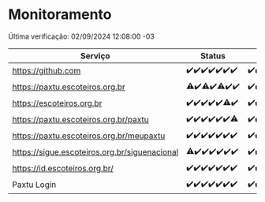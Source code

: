 # Monitoramento

Última verificação: 02/09/2024 12:08:00 -03

|Serviço|Status|Últimas 24h|
|---|---|---|
|https://github.com|<span title="2024-08-26: OK=23">✔️</span><span title="2024-08-27: OK=23">✔️</span><span title="2024-08-28: OK=23">✔️</span><span title="2024-08-29: OK=23">✔️</span><span title="2024-08-30: OK=23">✔️</span><span title="2024-08-31: OK=23">✔️</span><span title="2024-09-01: OK=15">✔️</span>|<span title="01/09/2024 13:07:00 -03 : 200">✔️</span><span title="01/09/2024 14:06:00 -03 : 200">✔️</span><span title="01/09/2024 15:09:00 -03 : 200">✔️</span><span title="01/09/2024 16:04:00 -03 : 200">✔️</span><span title="01/09/2024 17:08:00 -03 : 200">✔️</span><span title="01/09/2024 18:06:00 -03 : 200">✔️</span><span title="01/09/2024 19:08:00 -03 : 200">✔️</span><span title="01/09/2024 20:06:00 -03 : 200">✔️</span><span title="01/09/2024 21:38:00 -03 : 200">✔️</span><span title="01/09/2024 23:05:00 -03 : 200">✔️</span><span title="02/09/2024 00:09:00 -03 : 200">✔️</span><span title="02/09/2024 01:09:00 -03 : 200">✔️</span><span title="02/09/2024 02:08:00 -03 : 200">✔️</span><span title="02/09/2024 03:12:00 -03 : 200">✔️</span><span title="02/09/2024 04:08:00 -03 : 200">✔️</span><span title="02/09/2024 05:11:00 -03 : 200">✔️</span><span title="02/09/2024 06:09:00 -03 : 200">✔️</span><span title="02/09/2024 07:08:00 -03 : 200">✔️</span><span title="02/09/2024 08:06:00 -03 : 200">✔️</span><span title="02/09/2024 09:14:00 -03 : 200">✔️</span><span title="02/09/2024 10:14:00 -03 : 200">✔️</span><span title="02/09/2024 11:07:00 -03 : 200">✔️</span><span title="02/09/2024 12:08:00 -03 : 200">✔️</span>|
|https://paxtu.escoteiros.org.br|<span title="2024-08-26: OK=21, Falhas=2">⚠️</span><span title="2024-08-27: OK=23">✔️</span><span title="2024-08-28: OK=22, Falhas=1">⚠️</span><span title="2024-08-29: OK=23">✔️</span><span title="2024-08-30: OK=22, Falhas=1">⚠️</span><span title="2024-08-31: OK=23">✔️</span><span title="2024-09-01: OK=15">✔️</span>|<span title="01/09/2024 13:07:00 -03 : 200">✔️</span><span title="01/09/2024 14:06:00 -03 : 200">✔️</span><span title="01/09/2024 15:09:00 -03 : 200">✔️</span><span title="01/09/2024 16:04:00 -03 : 200">✔️</span><span title="01/09/2024 17:08:00 -03 : 200">✔️</span><span title="01/09/2024 18:06:00 -03 : 200">✔️</span><span title="01/09/2024 19:08:00 -03 : 200">✔️</span><span title="01/09/2024 20:06:00 -03 : 200">✔️</span><span title="01/09/2024 21:38:00 -03 : 200">✔️</span><span title="01/09/2024 23:05:00 -03 : 200">✔️</span><span title="02/09/2024 00:09:00 -03 : 200">✔️</span><span title="02/09/2024 01:09:00 -03 : 200">✔️</span><span title="02/09/2024 02:08:00 -03 : 200">✔️</span><span title="02/09/2024 03:12:00 -03 : 200">✔️</span><span title="02/09/2024 04:08:00 -03 : 200">✔️</span><span title="02/09/2024 05:11:00 -03 : 200">✔️</span><span title="02/09/2024 06:09:00 -03 : 200">✔️</span><span title="02/09/2024 07:08:00 -03 : 200">✔️</span><span title="02/09/2024 08:06:00 -03 : 200">✔️</span><span title="02/09/2024 09:14:00 -03 : 200">✔️</span><span title="02/09/2024 10:14:00 -03 : 200">✔️</span><span title="02/09/2024 11:07:00 -03 : 200">✔️</span><span title="02/09/2024 12:08:00 -03 : 200">✔️</span>|
|https://escoteiros.org.br|<span title="2024-08-26: OK=23">✔️</span><span title="2024-08-27: OK=23">✔️</span><span title="2024-08-28: OK=23">✔️</span><span title="2024-08-29: OK=23">✔️</span><span title="2024-08-30: OK=23">✔️</span><span title="2024-08-31: OK=22, Falhas=1">⚠️</span><span title="2024-09-01: OK=15">✔️</span>|<span title="01/09/2024 13:07:00 -03 : 200">✔️</span><span title="01/09/2024 14:06:00 -03 : 200">✔️</span><span title="01/09/2024 15:09:00 -03 : 200">✔️</span><span title="01/09/2024 16:04:00 -03 : 200">✔️</span><span title="01/09/2024 17:08:00 -03 : 200">✔️</span><span title="01/09/2024 18:06:00 -03 : 200">✔️</span><span title="01/09/2024 19:08:00 -03 : 200">✔️</span><span title="01/09/2024 20:06:00 -03 : 200">✔️</span><span title="01/09/2024 21:38:00 -03 : 200">✔️</span><span title="01/09/2024 23:05:00 -03 : 200">✔️</span><span title="02/09/2024 00:09:00 -03 : 200">✔️</span><span title="02/09/2024 01:09:00 -03 : 200">✔️</span><span title="02/09/2024 02:08:00 -03 : 200">✔️</span><span title="02/09/2024 03:12:00 -03 : 200">✔️</span><span title="02/09/2024 04:08:00 -03 : 200">✔️</span><span title="02/09/2024 05:11:00 -03 : 200">✔️</span><span title="02/09/2024 06:09:00 -03 : 200">✔️</span><span title="02/09/2024 07:08:00 -03 : 200">✔️</span><span title="02/09/2024 08:06:00 -03 : 200">✔️</span><span title="02/09/2024 09:14:00 -03 : 200">✔️</span><span title="02/09/2024 10:14:00 -03 : 200">✔️</span><span title="02/09/2024 11:07:00 -03 : 200">✔️</span><span title="02/09/2024 12:08:00 -03 : 200">✔️</span>|
|https://paxtu.escoteiros.org.br/paxtu|<span title="2024-08-26: OK=23">✔️</span><span title="2024-08-27: OK=23">✔️</span><span title="2024-08-28: OK=23">✔️</span><span title="2024-08-29: OK=23">✔️</span><span title="2024-08-30: OK=23">✔️</span><span title="2024-08-31: OK=23">✔️</span><span title="2024-09-01: OK=14, Falhas=1">⚠️</span>|<span title="01/09/2024 13:07:00 -03 : 200">✔️</span><span title="01/09/2024 14:06:00 -03 : 200">✔️</span><span title="01/09/2024 15:09:00 -03 : 200">✔️</span><span title="01/09/2024 16:04:00 -03 : 200">✔️</span><span title="01/09/2024 17:08:00 -03 : 200">✔️</span><span title="01/09/2024 18:06:00 -03 : 200">✔️</span><span title="01/09/2024 19:08:00 -03 : 200">✔️</span><span title="01/09/2024 20:06:00 -03 : 200">✔️</span><span title="01/09/2024 21:38:00 -03 : 200">✔️</span><span title="01/09/2024 23:05:00 -03 : 200">✔️</span><span title="02/09/2024 00:09:00 -03 : 200">✔️</span><span title="02/09/2024 01:09:00 -03 : 200">✔️</span><span title="02/09/2024 02:08:00 -03 : 200">✔️</span><span title="02/09/2024 03:12:00 -03 : 200">✔️</span><span title="02/09/2024 04:08:00 -03 : 200">✔️</span><span title="02/09/2024 05:11:00 -03 : 200">✔️</span><span title="02/09/2024 06:09:00 -03 : 200">✔️</span><span title="02/09/2024 07:08:00 -03 : 200">✔️</span><span title="02/09/2024 08:06:00 -03 : 200">✔️</span><span title="02/09/2024 09:14:00 -03 : 200">✔️</span><span title="02/09/2024 10:14:00 -03 : 200">✔️</span><span title="02/09/2024 11:07:00 -03 : 200">✔️</span><span title="02/09/2024 12:08:00 -03 : 200">✔️</span>|
|https://paxtu.escoteiros.org.br/meupaxtu|<span title="2024-08-26: OK=23">✔️</span><span title="2024-08-27: OK=23">✔️</span><span title="2024-08-28: OK=23">✔️</span><span title="2024-08-29: OK=23">✔️</span><span title="2024-08-30: OK=23">✔️</span><span title="2024-08-31: OK=23">✔️</span><span title="2024-09-01: OK=15">✔️</span>|<span title="01/09/2024 13:07:00 -03 : 200">✔️</span><span title="01/09/2024 14:06:00 -03 : 200">✔️</span><span title="01/09/2024 15:09:00 -03 : 200">✔️</span><span title="01/09/2024 16:04:00 -03 : 200">✔️</span><span title="01/09/2024 17:08:00 -03 : 200">✔️</span><span title="01/09/2024 18:06:00 -03 : 200">✔️</span><span title="01/09/2024 19:08:00 -03 : 200">✔️</span><span title="01/09/2024 20:06:00 -03 : 200">✔️</span><span title="01/09/2024 21:38:00 -03 : 200">✔️</span><span title="01/09/2024 23:05:00 -03 : 200">✔️</span><span title="02/09/2024 00:09:00 -03 : 200">✔️</span><span title="02/09/2024 01:09:00 -03 : 200">✔️</span><span title="02/09/2024 02:08:00 -03 : 200">✔️</span><span title="02/09/2024 03:12:00 -03 : 200">✔️</span><span title="02/09/2024 04:08:00 -03 : 200">✔️</span><span title="02/09/2024 05:11:00 -03 : 200">✔️</span><span title="02/09/2024 06:09:00 -03 : 200">✔️</span><span title="02/09/2024 07:08:00 -03 : 200">✔️</span><span title="02/09/2024 08:06:00 -03 : 200">✔️</span><span title="02/09/2024 09:14:00 -03 : 200">✔️</span><span title="02/09/2024 10:14:00 -03 : 200">✔️</span><span title="02/09/2024 11:07:00 -03 : 200">✔️</span><span title="02/09/2024 12:08:00 -03 : 200">✔️</span>|
|https://sigue.escoteiros.org.br/siguenacional|<span title="2024-08-26: OK=21, Falhas=2">⚠️</span><span title="2024-08-27: OK=23">✔️</span><span title="2024-08-28: OK=23">✔️</span><span title="2024-08-29: OK=23">✔️</span><span title="2024-08-30: OK=23">✔️</span><span title="2024-08-31: OK=23">✔️</span><span title="2024-09-01: OK=15">✔️</span>|<span title="01/09/2024 13:07:00 -03 : 200">✔️</span><span title="01/09/2024 14:06:00 -03 : 200">✔️</span><span title="01/09/2024 15:09:00 -03 : 200">✔️</span><span title="01/09/2024 16:04:00 -03 : 200">✔️</span><span title="01/09/2024 17:08:00 -03 : 200">✔️</span><span title="01/09/2024 18:06:00 -03 : 200">✔️</span><span title="01/09/2024 19:08:00 -03 : 200">✔️</span><span title="01/09/2024 20:06:00 -03 : 200">✔️</span><span title="01/09/2024 21:38:00 -03 : 200">✔️</span><span title="01/09/2024 23:05:00 -03 : 200">✔️</span><span title="02/09/2024 00:09:00 -03 : 200">✔️</span><span title="02/09/2024 01:09:00 -03 : 200">✔️</span><span title="02/09/2024 02:08:00 -03 : 200">✔️</span><span title="02/09/2024 03:12:00 -03 : 200">✔️</span><span title="02/09/2024 04:08:00 -03 : 200">✔️</span><span title="02/09/2024 05:11:00 -03 : 200">✔️</span><span title="02/09/2024 06:09:00 -03 : 200">✔️</span><span title="02/09/2024 07:08:00 -03 : 200">✔️</span><span title="02/09/2024 08:06:00 -03 : 200">✔️</span><span title="02/09/2024 09:14:00 -03 : 200">✔️</span><span title="02/09/2024 10:14:00 -03 : 200">✔️</span><span title="02/09/2024 11:07:00 -03 : 200">✔️</span><span title="02/09/2024 12:08:00 -03 : 200">✔️</span>|
|https://id.escoteiros.org.br/|<span title="2024-08-26: OK=23">✔️</span><span title="2024-08-27: OK=23">✔️</span><span title="2024-08-28: OK=23">✔️</span><span title="2024-08-29: OK=23">✔️</span><span title="2024-08-30: OK=23">✔️</span><span title="2024-08-31: OK=23">✔️</span><span title="2024-09-01: OK=15">✔️</span>|<span title="01/09/2024 13:07:00 -03 : 200">✔️</span><span title="01/09/2024 14:06:00 -03 : 200">✔️</span><span title="01/09/2024 15:09:00 -03 : 200">✔️</span><span title="01/09/2024 16:04:00 -03 : 200">✔️</span><span title="01/09/2024 17:08:00 -03 : 200">✔️</span><span title="01/09/2024 18:06:00 -03 : 200">✔️</span><span title="01/09/2024 19:08:00 -03 : 200">✔️</span><span title="01/09/2024 20:06:00 -03 : 200">✔️</span><span title="01/09/2024 21:38:00 -03 : 200">✔️</span><span title="01/09/2024 23:05:00 -03 : 200">✔️</span><span title="02/09/2024 00:09:00 -03 : 200">✔️</span><span title="02/09/2024 01:09:00 -03 : 200">✔️</span><span title="02/09/2024 02:08:00 -03 : 200">✔️</span><span title="02/09/2024 03:12:00 -03 : 200">✔️</span><span title="02/09/2024 04:08:00 -03 : 200">✔️</span><span title="02/09/2024 05:11:00 -03 : 200">✔️</span><span title="02/09/2024 06:09:00 -03 : 200">✔️</span><span title="02/09/2024 07:08:00 -03 : 200">✔️</span><span title="02/09/2024 08:06:00 -03 : 200">✔️</span><span title="02/09/2024 09:14:00 -03 : 200">✔️</span><span title="02/09/2024 10:14:00 -03 : 200">✔️</span><span title="02/09/2024 11:07:00 -03 : 200">✔️</span><span title="02/09/2024 12:08:00 -03 : 200">✔️</span>|
|Paxtu Login|<span title="2024-08-26: OK=23">✔️</span><span title="2024-08-27: OK=23">✔️</span><span title="2024-08-28: OK=23">✔️</span><span title="2024-08-29: OK=23">✔️</span><span title="2024-08-30: OK=23">✔️</span><span title="2024-08-31: OK=23">✔️</span><span title="2024-09-01: OK=15">✔️</span>|<span title="01/09/2024 13:07:00 -03 : 200">✔️</span><span title="01/09/2024 14:06:00 -03 : 200">✔️</span><span title="01/09/2024 15:09:00 -03 : 200">✔️</span><span title="01/09/2024 16:04:00 -03 : 200">✔️</span><span title="01/09/2024 17:08:00 -03 : 200">✔️</span><span title="01/09/2024 18:06:00 -03 : 200">✔️</span><span title="01/09/2024 19:08:00 -03 : 200">✔️</span><span title="01/09/2024 20:06:00 -03 : 200">✔️</span><span title="01/09/2024 21:38:00 -03 : 200">✔️</span><span title="01/09/2024 23:05:00 -03 : 200">✔️</span><span title="02/09/2024 00:09:00 -03 : 200">✔️</span><span title="02/09/2024 01:09:00 -03 : 200">✔️</span><span title="02/09/2024 02:08:00 -03 : 200">✔️</span><span title="02/09/2024 03:12:00 -03 : 200">✔️</span><span title="02/09/2024 04:08:00 -03 : 200">✔️</span><span title="02/09/2024 05:11:00 -03 : 200">✔️</span><span title="02/09/2024 06:09:00 -03 : 200">✔️</span><span title="02/09/2024 07:08:00 -03 : 200">✔️</span><span title="02/09/2024 08:06:00 -03 : 200">✔️</span><span title="02/09/2024 09:14:00 -03 : 200">✔️</span><span title="02/09/2024 10:14:00 -03 : 200">✔️</span><span title="02/09/2024 11:07:00 -03 : 200">✔️</span><span title="02/09/2024 12:08:00 -03 : 200">✔️</span>|

